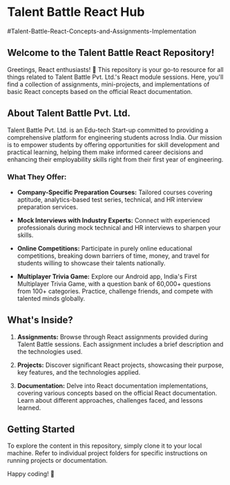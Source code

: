 # Talent Battle React Hub
#Talent-Battle-React-Concepts-and-Assignments-Implementation

## Welcome to the Talent Battle React Repository!

Greetings, React enthusiasts! 👋 This repository is your go-to resource for all things related to Talent Battle Pvt. Ltd.'s React module sessions. Here, you'll find a collection of assignments, mini-projects, and implementations of basic React concepts based on the official React documentation.

## About Talent Battle Pvt. Ltd.

Talent Battle Pvt. Ltd. is an Edu-tech Start-up committed to providing a comprehensive platform for engineering students across India. Our mission is to empower students by offering opportunities for skill development and practical learning, helping them make informed career decisions and enhancing their employability skills right from their first year of engineering.

### What They Offer:

- **Company-Specific Preparation Courses:** Tailored courses covering aptitude, analytics-based test series, technical, and HR interview preparation services.

- **Mock Interviews with Industry Experts:** Connect with experienced professionals during mock technical and HR interviews to sharpen your skills.

- **Online Competitions:** Participate in purely online educational competitions, breaking down barriers of time, money, and travel for students willing to showcase their talents nationally.

- **Multiplayer Trivia Game:** Explore our Android app, India's First Multiplayer Trivia Game, with a question bank of 60,000+ questions from 100+ categories. Practice, challenge friends, and compete with talented minds globally.

## What's Inside?

1. **Assignments:** Browse through React assignments provided during Talent Battle sessions. Each assignment includes a brief description and the technologies used.

2. **Projects:** Discover significant React projects, showcasing their purpose, key features, and the technologies applied.

3. **Documentation:** Delve into React documentation implementations, covering various concepts based on the official React documentation. Learn about different approaches, challenges faced, and lessons learned.

## Getting Started

To explore the content in this repository, simply clone it to your local machine. Refer to individual project folders for specific instructions on running projects or documentation.


Happy coding! 🚀
